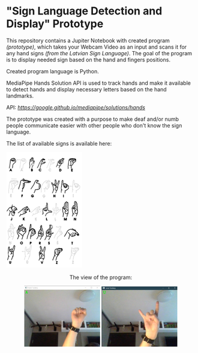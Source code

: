 # "Sign Language Detection and Display" Prototype

This repository contains a Jupiter Notebook with created program _(prototype)_, which takes your Webcam Video as an input and scans it for any hand signs _(from the Latvian Sign Language)_. The goal of the program is to display needed sign based on the hand and fingers positions.

Created program language is Python.

MediaPipe Hands Solution API is used to track hands and make it available to detect hands and display necessary letters based on the hand landmarks.

API: _https://google.github.io/mediapipe/solutions/hands_

The prototype was created with a purpose to make deaf and/or numb people communicate easier with other people who don't know the sign language.

The list of available signs is available here: 

<img src="https://github.com/Wolferado/IevadsStudijuNozare_HandDetection/blob/main/Images%20for%20Markdown/available_signs.png" width="40%" height="40%" alt="https://github.com/Wolferado/IevadsStudijuNozare_HandDetection/blob/main/Images%20for%20Markdown/available_signs.png">

<div align="center">

The view of the program:
  
<img src="https://github.com/Wolferado/IevadsStudijuNozare_HandDetection/blob/main/Images%20for%20Markdown/letterA_detection.jpeg" width="40%" height="40%" alt="https://github.com/Wolferado/IevadsStudijuNozare_HandDetection/blob/main/Images%20for%20Markdown/letterA_detection.jpeg">
<img src="https://github.com/Wolferado/IevadsStudijuNozare_HandDetection/blob/main/Images%20for%20Markdown/letterU_detection.jpeg" width="40%" height="40%" alt="https://github.com/Wolferado/IevadsStudijuNozare_HandDetection/blob/main/Images%20for%20Markdown/letterU_detection.jpeg">
  
</div>
